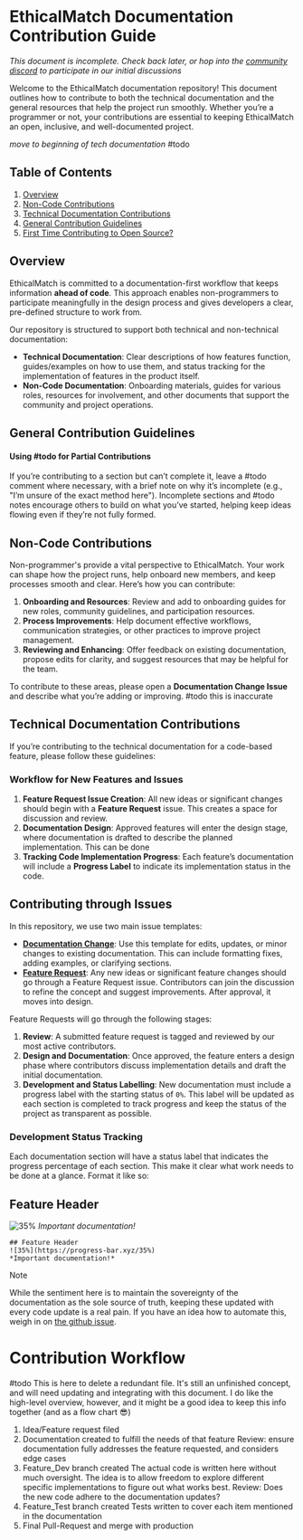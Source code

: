 # EthicalMatch Documentation Contribution Guide
*This document is incomplete. Check back later, or hop into the [community discord](https://discord.gg/P7qfVuqMXz) to participate in our initial discussions*

Welcome to the EthicalMatch documentation repository! This document outlines how to contribute to both the technical documentation and the general resources that help the project run smoothly. Whether you’re a programmer or not, your contributions are essential to keeping EthicalMatch an open, inclusive, and well-documented project.

*move to beginning of tech documentation* #todo 
## Table of Contents

1. [Overview](#overview)
1. [Non-Code Contributions](#non-code-contributions)
1. [Technical Documentation Contributions](#technical-documentation-contributions)
1. [General Contribution Guidelines](#general-contribution-guidelines)
1. [First Time Contributing to Open Source?](#first-timers)
## Overview
EthicalMatch is committed to a documentation-first workflow that keeps information **ahead of code**. This approach enables non-programmers to participate meaningfully in the design process and gives developers a clear, pre-defined structure to work from.

Our repository is structured to support both technical and non-technical documentation:
- **Technical Documentation**: Clear descriptions of how features function, guides/examples on how to use them, and status tracking for the implementation of features in the product itself.
- **Non-Code Documentation**: Onboarding materials, guides for various roles, resources for involvement, and other documents that support the community and project operations.

## General Contribution Guidelines
#### Using #todo for Partial Contributions
If you’re contributing to a section but can’t complete it, leave a #todo comment where necessary, with a brief note on why it’s incomplete (e.g., "I’m unsure of the exact method here").
Incomplete sections and #todo notes encourage others to build on what you’ve started, helping keep ideas flowing even if they’re not fully formed.
## Non-Code Contributions
Non-programmer's provide a vital perspective to EthicalMatch. Your work can shape how the project runs, help onboard new members, and keep processes smooth and clear. Here’s how you can contribute:

1. **Onboarding and Resources**: Review and add to onboarding guides for new roles, community guidelines, and participation resources.
1. **Process Improvements**: Help document effective workflows, communication strategies, or other practices to improve project management.
1. **Reviewing and Enhancing**: Offer feedback on existing documentation, propose edits for clarity, and suggest resources that may be helpful for the team.

To contribute to these areas, please open a **Documentation Change Issue** and describe what you’re adding or improving. #todo this is inaccurate

## Technical Documentation Contributions
If you’re contributing to the technical documentation for a code-based feature, please follow these guidelines:
### Workflow for New Features and Issues

1. **Feature Request Issue Creation**: All new ideas or significant changes should begin with a **Feature Request** issue. This creates a space for discussion and review.
1. **Documentation Design**: Approved features will enter the design stage, where documentation is drafted to describe the planned implementation. This can be done 
1. **Tracking Code Implementation Progress**: Each feature’s documentation will include a **Progress Label** to indicate its implementation status in the code.

## Contributing through Issues
In this repository, we use two main issue templates:
- **[Documentation Change](https://github.com/EthanGunter/EthicalMatch-docs/issues/new?assignees=&labels=enhancement&projects=&template=documentation-change.md&title=)**: Use this template for edits, updates, or minor changes to existing documentation. This can include formatting fixes, adding examples, or clarifying sections.
- **[Feature Request](https://github.com/EthanGunter/EthicalMatch-docs/issues/new?assignees=&labels=feature&projects=&template=feature_request.md&title=)**: Any new ideas or significant feature changes should go through a Feature Request issue. Contributors can join the discussion to refine the concept and suggest improvements. After approval, it moves into design.

 Feature Requests will go through the following stages:
1. **Review**: A submitted feature request is tagged and reviewed by our most active contributors.
1. **Design and Documentation**: Once approved, the feature enters a design phase where contributors discuss implementation details and draft the initial documentation.
1. **Development and Status Labelling**: New documentation must include a progress label with the starting status of `0%`. This label will be updated as each section is completed to track progress and keep the status of the project as transparent as possible.

### Development Status Tracking
Each documentation section will have a status label that indicates the progress percentage of each section. This make it clear what work needs to be done at a glance. Format it like so:
## Feature Header
![35%](https://progress-bar.xyz/35)
*Important documentation!*
```
## Feature Header
![35%](https://progress-bar.xyz/35%)
*Important documentation!*
```

> [!Note]
> While the sentiment here is to maintain the sovereignty of the documentation as the sole source of truth, keeping these updated with every code update is a real pain. If you have an idea how to automate this, weigh in on [the github issue](https://github.com/EthanGunter/EthicalMatch-docs/issues/2).

# Contribution Workflow
#todo This is here to delete a redundant file. It's still an unfinished concept, and will need updating and integrating with this document. I do like the high-level overview, however, and it might be a good idea to keep this info together (and as a flow chart 😎)
1. Idea/Feature request filed
1. Documentation created to fulfill the needs of that feature
	Review: ensure documentation fully addresses the feature requested, and considers edge cases
1. Feature_Dev branch created
	The actual code is written here without much oversight. The idea is to allow freedom to explore different specific implementations to figure out what works best.
	Review: Does the new code adhere to the documentation updates?
1. Feature_Test branch created
	Tests written to cover each item mentioned in the documentation
1. Final Pull-Request and merge with production